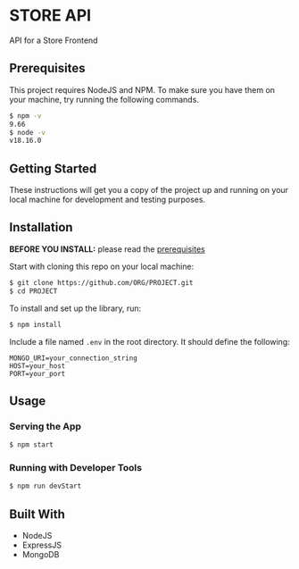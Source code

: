 # STORE API
API for a Store Frontend

## Prerequisites
This project requires NodeJS and NPM. To make sure you have them on your machine, try running the following commands.

```sh
$ npm -v
9.66
$ node -v
v18.16.0
```

## Getting Started
These instructions will get you a copy of the project up and running on your local machine for development and testing purposes.

## Installation
**BEFORE YOU INSTALL:** please read the [prerequisites](#prerequisites)

Start with cloning this repo on your local machine:

```sh
$ git clone https://github.com/ORG/PROJECT.git
$ cd PROJECT
```

To install and set up the library, run:

```sh
$ npm install
```

Include a file named `.env` in the root directory. It should define the following:

```code
MONGO_URI=your_connection_string
HOST=your_host
PORT=your_port
```

## Usage

### Serving the App

```sh
$ npm start
```

### Running with Developer Tools

```sh
$ npm run devStart
```

## Built With

- NodeJS
- ExpressJS
- MongoDB
